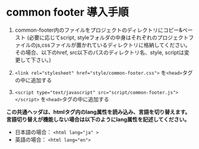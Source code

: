 # common footer 導入手順

1. common-footer内のファイルをプロジェクトのディレクトリにコピー&ペースト
(必要に応じてscript, styleフォルダの中身はそれぞれのプロジェクトファイルのjs,cssファイルが置かれているディレクトリに格納してください。その場合、以下のhref, src以下のパスのディレクトリ名、style, scriptは変更して下さい。)

2. `<link rel="stylesheet" href="style/common-footer.css">` を`<head>`タグの中に追加する

3. `<script type="text/javascript" src="script/common-footer.js"></script>` を`<head>`タグの中に追加する

**この共通ヘッダは、htmlタグ内のlang属性を読み込み、言語を切り替えます。言語切り替えが機能しない場合は以下のようにlang属性を記述してください。**
- 日本語の場合： `<html lang="ja" >`
- 英語の場合： `<html lang="en">`